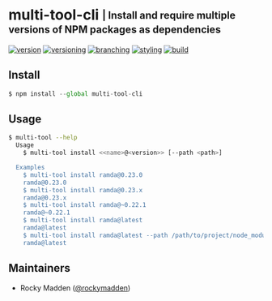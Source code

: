 # multi-tool-cli <sub><sup>| Install and require multiple versions of NPM packages as dependencies<sup></sub>
[![version](http://img.shields.io/badge/version-0.2.0-blue.svg)](https://www.npmjs.com/package/multi-tool-cli)
[![versioning](http://img.shields.io/badge/versioning-semver-blue.svg)](http://semver.org/)
[![branching](http://img.shields.io/badge/branching-github%20flow-blue.svg)](https://guides.github.com/introduction/flow/)
[![styling](http://img.shields.io/badge/styling-xo-blue.svg)](https://github.com/sindresorhus/xo)
[![build](https://circleci.com/gh/cloud-elements/multi-tool-cli.svg?style=shield)](https://circleci.com/gh/cloud-elements/multi-tool-cli)

## Install
```javascript
$ npm install --global multi-tool-cli
```

## Usage
```bash
$ multi-tool --help
  Usage
    $ multi-tool install <<name>@<version>> [--path <path>]

  Examples
    $ multi-tool install ramda@0.23.0
    ramda@0.23.0
    $ multi-tool install ramda@0.23.x
    ramda@0.23.x
    $ multi-tool install ramda@~0.22.1
    ramda@~0.22.1
    $ multi-tool install ramda@latest
    ramda@latest
    $ multi-tool install ramda@latest --path /path/to/project/node_modules
    ramda@latest
```

## Maintainers
* Rocky Madden ([@rockymadden](https://github.com/rockymadden))
